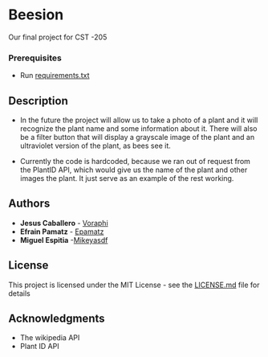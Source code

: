 # Beesion
Our final project for CST -205


### Prerequisites
* Run [requirements.txt](LICENSE.txt)

## Description

* In the future the project  will allow us to take a photo of a plant and it will recognize the plant name and some information about it. There will also be a filter button that will display a grayscale image of the plant and an ultraviolet version of the plant, as bees see it.

* Currently the code is hardcoded, because we ran out of request from the PlantID API, which would give us the name of the plant and other images the plant. It just serve as an example of the rest working. 



 

## Authors

* **Jesus Caballero** - [Voraphi](https://github.com/voraphi)
* **Efrain Pamatz** - [Epamatz](https://github.com/EPamatz)
* **Miguel Espitia** -[Mikeyasdf](https://github.com/Mikeyasdf)


## License

This project is licensed under the MIT License - see the [LICENSE.md](LICENSE.md) file for details

## Acknowledgments

* The wikipedia API
* Plant ID API

